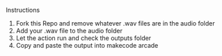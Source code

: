 Instructions
1. Fork this Repo and remove whatever .wav files are in the audio folder
2. Add your .wav file to the audio folder
3. Let the action run and check the outputs folder
4. Copy and paste the output into makecode arcade
